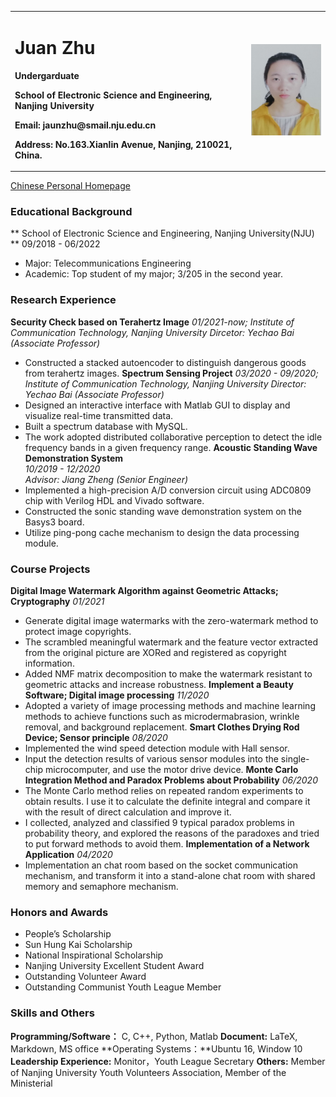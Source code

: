 <table border="0">
  <tr>
    <td width="75%">
      <h1>Juan Zhu</h1>
      <p><b>Undergarduate</b></p>
      <p><b>School of Electronic Science and Engineering, Nanjing University</b></p>
      <p><b>Email: jaunzhu@smail.nju.edu.cn</b></p>
      <p><b>Address: No.163.Xianlin Avenue, Nanjing, 210021, China.</b></p>
    </td>
    <td width="25%">
      <img src="/3B24FB1C-820B-4C2C-AC62-28B71D0BC439.png" width="100%">      
    </td>
  </tr>
</table>


<a href="/index-cn.html">Chinese Personal Homepage</a>
 
 ### Educational Background
 ** School of Electronic Science and Engineering, Nanjing University(NJU) **
09/2018 - 06/2022
- Major: Telecommunications Engineering
- Academic: Top student of my major; 3/205 in the second year.
 


### Research Experience
**Security Check based on Terahertz Image**
*01/2021-now; Institute of Communication Technology, Nanjing University*
*Dircetor: Yechao Bai (Associate Professor)*
- Constructed a stacked autoencoder to distinguish dangerous goods from terahertz images.
**Spectrum Sensing Project**
*03/2020 - 09/2020; Institute of Communication Technology, Nanjing University*
*Director: Yechao Bai (Associate Professor)*
- Designed an interactive interface with Matlab GUI to display and visualize real-time transmitted data.
- Built a spectrum database with MySQL. 
- The work adopted distributed collaborative perception to detect the idle frequency bands in a given frequency range.
**Acoustic Standing Wave Demonstration System**   
*10/2019 - 12/2020*   
*Advisor: Jiang Zheng (Senior Engineer)*
- Implemented a high-precision A/D conversion circuit using ADC0809 chip with Verilog HDL  and Vivado software.
- Constructed the sonic standing wave demonstration system on the Basys3 board.
- Utilize ping-pong cache mechanism to design the data processing module.


### Course Projects
**Digital Image Watermark Algorithm against Geometric Attacks; Cryptography**
*01/2021*
- Generate digital image watermarks with the zero-watermark method to protect image copyrights.
- The scrambled meaningful watermark and the feature vector extracted from the original picture are XORed and registered as copyright information.
- Added NMF matrix decomposition to make the watermark resistant to geometric attacks and increase robustness.
**Implement a Beauty Software; Digital image processing**
*11/2020*
- Adopted a variety of image processing methods and machine learning methods to achieve functions such as microdermabrasion, wrinkle removal, and background replacement. 
**Smart Clothes Drying Rod Device; Sensor principle**
*08/2020*
- Implemented the wind speed detection module with Hall sensor.
- Input the detection results of various sensor modules into the single-chip microcomputer, and use the motor drive device.
 **Monte Carlo Integration Method and Paradox Problems about Probability**
 *06/2020*
 - The Monte Carlo method relies on repeated random experiments to obtain results. I use it to calculate the definite integral and compare it with the result of direct calculation and improve it.
 - I collected, analyzed and classified 9 typical paradox problems in probability theory, and explored the reasons of the paradoxes and tried to put forward methods to avoid them.
 **Implementation of a Network Application**
 *04/2020*
 - Implementation an chat room based on the socket communication mechanism, and transform it into a stand-alone chat room with shared memory and semaphore mechanism.
 
 ### Honors and Awards
- People’s Scholarship
- Sun Hung Kai Scholarship
- National Inspirational Scholarship
- Nanjing University Excellent Student Award
- Outstanding Volunteer Award
- Outstanding Communist Youth League Member

### Skills and Others
**Programming/Software：** C, C++, Python, Matlab
**Document:** LaTeX, Markdown, MS office
**Operating Systems：**Ubuntu 16, Window 10
**Leadership Experience:** Monitor，Youth League Secretary 
**Others:** Member of Nanjing University Youth Volunteers Association, Member of the Ministerial 
